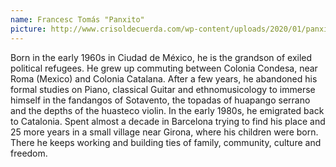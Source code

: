 ```yaml
---
name: Francesc Tomás "Panxito"
picture: http://www.crisoldecuerda.com/wp-content/uploads/2020/01/panxito-500x500.jpg
---
```


Born in the early 1960s in Ciudad de México, he is the grandson of exiled political refugees.
He grew up commuting between Colonia Condesa, near Roma (Mexico) and Colonia Catalana. After a few years, he abandoned his formal studies on Piano, classical Guitar and ethnomusicology to immerse himself in the fandangos of Sotavento, the topadas of huapango serrano and the depths of the huasteco violin. In the early 1980s, he emigrated back to Catalonia. Spent almost a decade in Barcelona trying to find his place and 25 more years in a small village near Girona, where his children were born. There he keeps working and building ties of family, community, culture and freedom.
